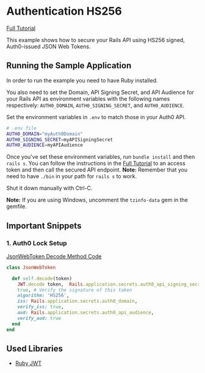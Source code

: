 # Authentication HS256
[Full Tutorial](https://auth0.com/docs/quickstart/backend/rails/02-authentication-HS256)

This example shows how to secure your Rails API using HS256 signed, Auth0-issued JSON Web Tokens.

## Running the Sample Application
In order to run the example you need to have Ruby installed.

You also need to set the Domain, API Signing Secret, and API Audience for your Rails API as environment variables with the following names respectively: `AUTH0_DOMAIN`, `AUTH0_SIGNING_SECRET`, and `AUTH0_AUDIENCE`.

Set the environment variables in `.env` to match those in your Auth0 API.

````bash
# .env file
AUTH0_DOMAIN="myAuth0Domain"
AUTH0_SIGNING_SECRET=myAPISigningSecret
AUTH0_AUDIENCE=myAPIAudience
````
Once you've set these environment variables, run `bundle install` and then `rails s`. You can follow the instructions in the [Full Tutorial](https://auth0.com/docs/quickstart/backend/rails/02-authentication-HS256) to an access token and then call the secured API endpoint.
__Note:__ Remember that you need to have `./bin` in your path for `rails s` to work.

Shut it down manually with Ctrl-C.

__Note:__ If you are using Windows, uncomment the `tzinfo-data` gem in the gemfile.

## Important Snippets

### 1. Auth0 Lock Setup
[JsonWebToken Decode Method Code](/01-Authentication-HS256/lib/json_web_token.erb)
```ruby
class JsonWebToken

  def self.decode(token)
    JWT.decode token,  Rails.application.secrets.auth0_api_signing_secret,
    true, # Verify the signature of this token
    algorithm: 'HS256',
    iss: Rails.application.secrets.auth0_domain,
    verify_iss: true,
    aud: Rails.application.secrets.auth0_api_audience,
    verify_aud: true
  end
end
```

## Used Libraries
* [Ruby JWT](https://github.com/jwt/ruby-jwt)
